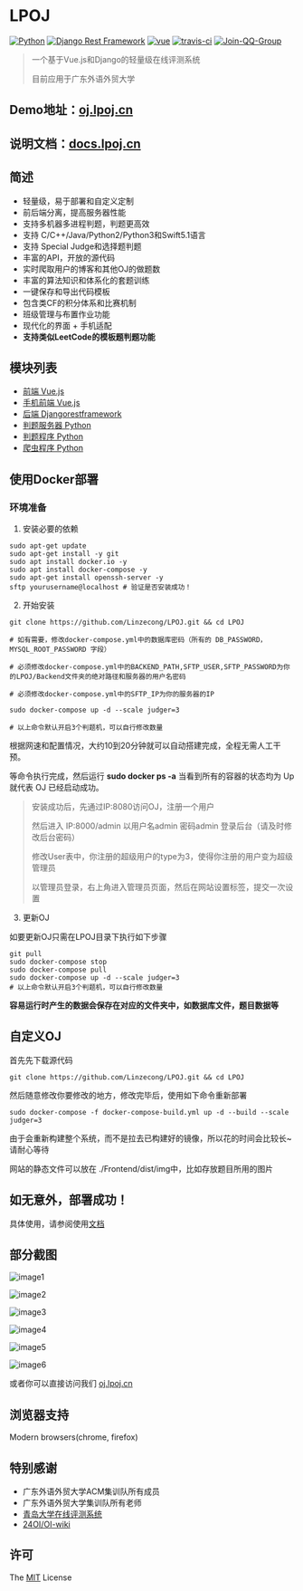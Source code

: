 # LPOJ
[![Python](https://img.shields.io/badge/python-3.7.2-success.svg?style=flat-round)](https://www.python.org/downloads/release/python-372/)
[![Django Rest Framework](https://img.shields.io/badge/django_rest_framework-3.9.1-success.svg?style=flat-round)](http://www.django-rest-framework.org/)
[![vue](https://img.shields.io/badge/vue-2.5.2-success.svg?style=flat-round)](https://github.com/vuejs/vue)
[![travis-ci](https://travis-ci.org/Linzecong/LPOJ.svg?branch=master)](https://travis-ci.org/Linzecong/LPOJ)
[![Join-QQ-Group](https://img.shields.io/badge/Join_QQ_Group-875136693-blue.svg?style=flat-round)](https://shang.qq.com/wpa/qunwpa?idkey=dcc9d5c63a744d5c09eda5dd7f4b208451e66b42ba633ea23ec6fa4d49135825)

> 一个基于Vue.js和Django的轻量级在线评测系统
>
> 目前应用于广东外语外贸大学
## Demo地址：[oj.lpoj.cn](https://oj.lpoj.cn)
## 说明文档：[docs.lpoj.cn](https://docs.lpoj.cn)

## 简述
+ 轻量级，易于部署和自定义定制
+ 前后端分离，提高服务器性能
+ 支持多机器多进程判题，判题更高效
+ 支持 C/C++/Java/Python2/Python3和Swift5.1语言
+ 支持 Special Judge和选择题判题
+ 丰富的API，开放的源代码
+ 实时爬取用户的博客和其他OJ的做题数
+ 丰富的算法知识和体系化的套题训练
+ 一键保存和导出代码模板
+ 包含类CF的积分体系和比赛机制
+ 班级管理与布置作业功能
+ 现代化的界面 + 手机适配
+ **支持类似LeetCode的模板题判题功能**

## 模块列表
+ [前端 Vue.js](https://github.com/Linzecong/LPOJ/tree/master/Frontend)
+ [手机前端 Vue.js](https://github.com/Linzecong/LPOJ/tree/master/FrontendMobile)
+ [后端 Djangorestframework](https://github.com/Linzecong/LPOJ/tree/master/Backend)
+ [判题服务器 Python](https://github.com/Linzecong/LPOJ/tree/master/JudgerServer)
+ [判题程序 Python](https://github.com/Linzecong/LPOJ/tree/master/Judger)
+ [爬虫程序 Python](https://github.com/Linzecong/LPOJ/tree/master/CrawlingServer)


## 使用Docker部署
### 环境准备
1. 安装必要的依赖
```
sudo apt-get update
sudo apt-get install -y git
sudo apt install docker.io -y
sudo apt install docker-compose -y
sudo apt-get install openssh-server -y
sftp yourusername@localhost # 验证是否安装成功！
```
2. 开始安装
```
git clone https://github.com/Linzecong/LPOJ.git && cd LPOJ

# 如有需要，修改docker-compose.yml中的数据库密码（所有的 DB_PASSWORD，MYSQL_ROOT_PASSWORD 字段）

# 必须修改docker-compose.yml中的BACKEND_PATH,SFTP_USER,SFTP_PASSWORD为你的LPOJ/Backend文件夹的绝对路径和服务器的用户名密码

# 必须修改docker-compose.yml中的SFTP_IP为你的服务器的IP

sudo docker-compose up -d --scale judger=3

# 以上命令默认开启3个判题机，可以自行修改数量

```
根据网速和配置情况，大约10到20分钟就可以自动搭建完成，全程无需人工干预。

等命令执行完成，然后运行 **sudo docker ps -a** 当看到所有的容器的状态均为 Up 就代表 OJ 已经启动成功。

> 安装成功后，先通过IP:8080访问OJ，注册一个用户
> 
> 然后进入 IP:8000/admin 以用户名admin 密码admin 登录后台（请及时修改后台密码）
> 
> 修改User表中，你注册的超级用户的type为3，使得你注册的用户变为超级管理员
> 
> 以管理员登录，右上角进入管理员页面，然后在网站设置标签，提交一次设置

3. 更新OJ

如要更新OJ只需在LPOJ目录下执行如下步骤
```
git pull
sudo docker-compose stop
sudo docker-compose pull
sudo docker-compose up -d --scale judger=3
# 以上命令默认开启3个判题机，可以自行修改数量
```

**容易运行时产生的数据会保存在对应的文件夹中，如数据库文件，题目数据等**

## 自定义OJ

首先先下载源代码
```
git clone https://github.com/Linzecong/LPOJ.git && cd LPOJ
```

然后随意修改你要修改的地方，修改完毕后，使用如下命令重新部署

```
sudo docker-compose -f docker-compose-build.yml up -d --build --scale judger=3
```

由于会重新构建整个系统，而不是拉去已构建好的镜像，所以花的时间会比较长~请耐心等待

网站的静态文件可以放在 ./Frontend/dist/img中，比如存放题目所用的图片


## 如无意外，部署成功！
具体使用，请参阅使用[文档](https://docs.lpoj.cn)

## 部分截图

![image1](https://www.lpoj.cn/githubimage/image1.png)

![image2](https://www.lpoj.cn/githubimage/image2.png)

![image3](https://www.lpoj.cn/githubimage/image3.png)

![image4](https://www.lpoj.cn/githubimage/image4.png)

![image5](https://www.lpoj.cn/githubimage/image5.png)

![image6](https://www.lpoj.cn/githubimage/image6.png)

或者你可以直接访问我们  [oj.lpoj.cn](https://oj.lpoj.cn)

## 浏览器支持

Modern browsers(chrome, firefox)

## 特别感谢

+ 广东外语外贸大学ACM集训队所有成员
+ 广东外语外贸大学集训队所有老师
+ [青岛大学在线评测系统](https://github.com/QingdaoU/OnlineJudge)
+ [24OI/OI-wiki](https://github.com/24OI/OI-wiki)



## 许可

The [MIT](http://opensource.org/licenses/MIT) License